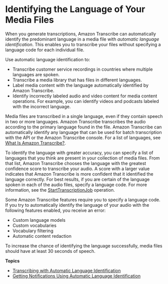 # Identifying the Language of Your Media Files<a name="auto-lang-id"></a>

When you generate transcriptions, Amazon Transcribe can automatically identify the predominant language in a media file with *automatic language identification*\. This enables you to transcribe your files without specifying a language code for each individual file\.

Use automatic language identification to:
+ Transcribe customer service recordings in countries where multiple languages are spoken\.
+ Transcribe a media library that has files in different languages\.
+ Label media content with the language automatically identified by Amazon Transcribe\.
+ Identify incorrectly labeled audio and video content for media content operations\. For example, you can identify videos and podcasts labeled with the incorrect language\. 

Media files are transcribed in a single language, even if they contain speech in two or more languages\. Amazon Transcribe transcribes the audio according to the primary language found in the file\. Amazon Transcribe can automatically identify any language that can be used for batch transcription with the API or the Amazon Transcribe console\. For a list of languages, see [What Is Amazon Transcribe?](what-is-transcribe.md)\.

To identify the language with greater accuracy, you can specify a list of languages that you think are present in your collection of media files\. From that list, Amazon Transcribe chooses the language with the greatest confidence score to transcribe your audio\. A score with a larger value indicates that Amazon Transcribe is more confident that it identified the language correctly\. For best results, if you are certain of the language spoken in each of the audio files, specify a language code\. For more information, see the [StartTranscriptionJob](API_StartTranscriptionJob.md) operation\.

Some Amazon Transcribe features require you to specify a language code\. If you try to automatically identify the language of your audio with the following features enabled, you receive an error: 
+ Custom language models
+ Custom vocabularies
+ Vocabulary filtering
+ Automatic content redaction

To increase the chance of identifying the language successfully, media files should have at least 30 seconds of speech\.

**Topics**
+ [Transcribing with Automatic Language Identification](transcribe-lang-id.md)
+ [Getting Notifications Using Automatic Language Identification](lang-id-cloudwatch.md)